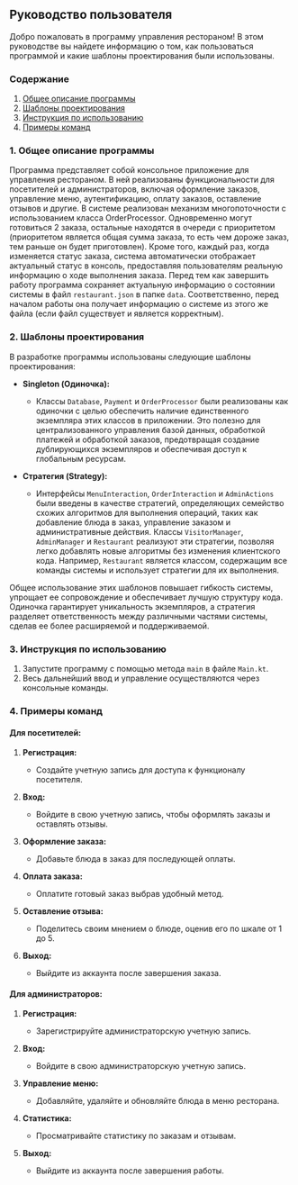 ## Руководство пользователя

Добро пожаловать в программу управления рестораном! В этом руководстве вы найдете информацию о том, как пользоваться
программой и какие шаблоны проектирования были использованы.

### Содержание

1. [Общее описание программы](#1-Общее-описание-программы)
2. [Шаблоны проектирования](#2-Шаблоны-проектирования)
3. [Инструкция по использованию](#3-Инструкция-по-использованию)
4. [Примеры команд](#4-Примеры-команд)

### 1. Общее описание программы

Программа представляет собой консольное приложение для управления рестораном. В ней реализованы функциональности для
посетителей и администраторов, включая оформление заказов, управление меню, аутентификацию, оплату заказов, оставление
отзывов и другие. В системе
реализован механизм многопоточности с использованием класса OrderProcessor. Одновременно могут готовиться 2 заказа,
остальные находятся в очереди с приоритетом (приоритетом является общая сумма заказа, то есть чем дороже заказ, тем
раньше он будет приготовлен). Кроме того, каждый раз, когда изменяется статус заказа, система автоматически
отображает актуальный статус в консоль, предоставляя пользователям реальную информацию о ходе выполнения заказа. Перед
тем как завершить работу программа сохраняет актуальную информацию о состоянии системы в файл `restaurant.json` в
папке `data`. Соответственно, перед началом работы она получает информацию о системе из этого же файла (если файл существует и является корректным).

### 2. Шаблоны проектирования

В разработке программы использованы следующие шаблоны проектирования:

- **Singleton (Одиночка):**
    - Классы `Database`, `Payment` и `OrderProcessor` были реализованы как одиночки с целью обеспечить наличие
      единственного экземпляра этих классов в приложении. Это полезно для централизованного управления базой данных,
      обработкой платежей и обработкой заказов, предотвращая создание дублирующихся экземпляров и обеспечивая доступ к
      глобальным ресурсам.

- **Стратегия (Strategy):**
    - Интерфейсы `MenuInteraction`, `OrderInteraction` и `AdminActions` были введены в качестве стратегий, определяющих
      семейство схожих алгоритмов для выполнения операций, таких как добавление блюда в заказ, управление заказом и
      административные действия. Классы `VisitorManager`, `AdminManager` и `Restaurant` реализуют эти стратегии,
      позволяя легко добавлять новые алгоритмы без изменения клиентского кода. Например, `Restaurant` является классом,
      содержащим все команды системы и использует стратегии для их выполнения.

Общее использование этих шаблонов повышает гибкость системы, упрощает ее сопровождение и обеспечивает лучшую структуру
кода. Одиночка гарантирует уникальность экземпляров, а стратегия разделяет ответственность между различными частями
системы, сделав ее более расширяемой и поддерживаемой.

### 3. Инструкция по использованию

1. Запустите программу с помощью метода `main` в файле `Main.kt`.
2. Весь дальнейший ввод и управление осуществляются через консольные команды.

### 4. Примеры команд

#### Для посетителей:

1. **Регистрация:**
    - Создайте учетную запись для доступа к функционалу посетителя.

2. **Вход:**
    - Войдите в свою учетную запись, чтобы оформлять заказы и оставлять отзывы.

3. **Оформление заказа:**
    - Добавьте блюда в заказ для последующей оплаты.

4. **Оплата заказа:**
    - Оплатите готовый заказ выбрав удобный метод.

5. **Оставление отзыва:**
    - Поделитесь своим мнением о блюде, оценив его по шкале от 1 до 5.

6. **Выход:**
    - Выйдите из аккаунта после завершения заказа.

#### Для администраторов:

1. **Регистрация:**
    - Зарегистрируйте администраторскую учетную запись.

2. **Вход:**
    - Войдите в свою администраторскую учетную запись.

3. **Управление меню:**
    - Добавляйте, удаляйте и обновляйте блюда в меню ресторана.

4. **Статистика:**
    - Просматривайте статистику по заказам и отзывам.

5. **Выход:**
    - Выйдите из аккаунта после завершения работы.
